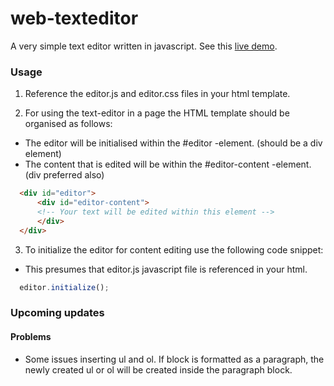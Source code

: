 # web-texteditor

A very simple text editor written in javascript. See this [live demo](http://users.jyu.fi/~juvakarp/editor).
 
 
### Usage

1. Reference the editor.js and editor.css files in your html template.
   
2. For using the text-editor in a page the HTML template should be organised as follows:
  - The editor will be initialised within the #editor -element. (should be a div element)
  - The content that is edited will be within the #editor-content -element. (div preferred also)
  ```html
    <div id="editor">
	    <div id="editor-content">
        <!-- Your text will be edited within this element -->
	    </div>
    </div>
  ```

3. To initialize the editor for content editing use the following code snippet:
  - This presumes that editor.js javascript file is referenced in your html.
  ```javascript
    editor.initialize();
  ```
 
 
### Upcoming updates
  
  
#### Problems
- Some issues inserting ul and ol. If block is formatted as a paragraph, the newly created ul or ol will be created inside the paragraph block.
